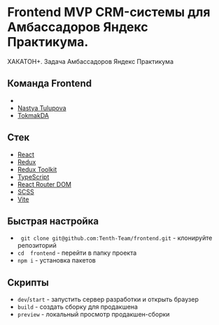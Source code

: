 # Frontend MVP CRM-системы для Амбассадоров Яндекс Практикума.
ХАКАТОН+. Задача Амбассадоров Яндекс Практикума

## Команда Frontend

- []()
- [Nastya Tulupova](https://github.com/NastyaTulupova)
- [TokmakDA](https://github.com/TokmakDA)

## Стек

- [React](https://react.dev/)
- [Redux](https://react-redux.js.org/)
- [Redux Toolkit](https://redux-toolkit.js.org/)
- [TypeScript](https://www.typescriptlang.org/)
- [React Router DOM](https://reactrouter.com/)
- [SCSS](https://sass-lang.com/install/)
- [Vite](https://vitejs.dev/)

## Быстрая настройка

- ` git clone git@github.com:Tenth-Team/frontend.git` - клонируйте репозиторий
- ` cd  frontend ` - перейти в папку проекта
- ` npm i ` - установка пакетов

## Скрипты

- `dev`/`start` - запустить сервер разработки и открыть браузер
- `build` - создать сборку для продакшена
- `preview` - локальный просмотр продакшен-сборки

